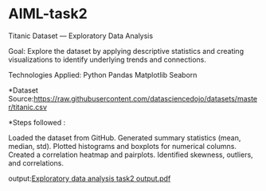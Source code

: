 # AIML-task2
Titanic Dataset — Exploratory Data Analysis

Goal: Explore the dataset by applying descriptive statistics and creating visualizations to identify underlying trends and connections.

Technologies Applied: Python Pandas Matplotlib Seaborn

*Dataset Source:https://raw.githubusercontent.com/datasciencedojo/datasets/master/titanic.csv

*Steps followed :

Loaded the dataset from GitHub. Generated summary statistics (mean, median, std). Plotted histograms and boxplots for numerical columns. Created a correlation heatmap and pairplots. Identified skewness, outliers, and correlations.


output:[Exploratory data analysis task2 output.pdf](https://github.com/user-attachments/files/20921367/Exploratory.data.analysis.task2.output.pdf)
